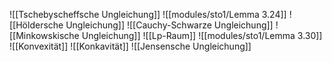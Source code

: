 ![[Tschebyscheffsche Ungleichung]]
![[modules/sto1/Lemma 3.24]]
![[Höldersche Ungleichung]]
![[Cauchy-Schwarze Ungleichung]]
![[Minkowskische Ungleichung]]
![[Lp-Raum]]
![[modules/sto1/Lemma 3.30]]
![[Konvexität]]
![[Konkavität]]
![[Jensensche Ungleichung]]